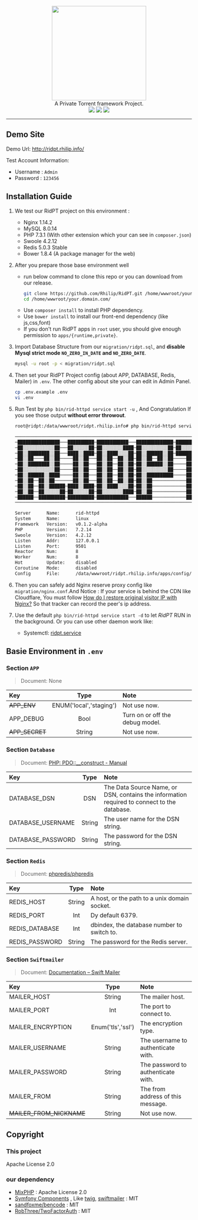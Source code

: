 <p align="center">
<img src="https://github.com/Rhilip/RidPT/raw/master/apps/public/static/pic/logo.png" width='256px'><br/>
A Private Torrent framework Project.<br/>
<a href="https://github.com/Rhilip/RidPT/releases" title="GitHub Releases"><img src="https://img.shields.io/github/release/Rhilip/RidPT.svg"></a>
<img src="https://img.shields.io/badge/used-Swoole-blue.svg">
<a href="https://github.com/Rhilip/RidPT/LICENSE" title="GitHub license"><img src="https://img.shields.io/github/license/Rhilip/RidPT.svg"></a>
</p>

--------------------------------------

## Demo Site

Demo Url: http://ridpt.rhilip.info/

Test Account Information:
 - Username : `Admin`
 - Password : `123456`

## Installation Guide

1. We test our RidPT project on this environment :

    - Nginx 1.14.2
    - MySQL 8.0.14
    - PHP 7.3.1 (With other extension which your can see in `composer.json`)
    - Swoole 4.2.12
    - Redis 5.0.3 Stable
    - Bower 1.8.4 (A package manager for the web)
 
2. After you prepare those base environment well

    - run below command to clone this repo or you can download from our release.
         ```bash
        git clone https://github.com/Rhilip/RidPT.git /home/wwwroot/your.domain.com
        cd /home/wwwroot/your.domain.com/
        ```
    - Use `composer install` to install PHP dependency.
    - Use `bower install` to install our front-end dependency (like js,css,font)
    - If you don't run RidPT apps in `root` user, you should give enough permission to `apps/{runtime,private}`.

3. Import Database Structure from our `migration/ridpt.sql`, and **disable Mysql strict mode `NO_ZERO_IN_DATE` and `NO_ZERO_DATE`**.

    ```bash
    mysql -u root -p < migration/ridpt.sql
    ```
 
4. Then set your RidPT Project config (about APP, DATABASE, Redis, Mailer) in `.env`. The other config about site your can 
edit in Admin Panel.

    ```bash
    cp .env.example .env
    vi .env
    ```

5. Run Test by `php bin/rid-httpd service start -u` , And Congratulation If you see those output **without error throwout**.

    ```bash
    root@ridpt:/data/wwwroot/ridpt.rhilip.info# php bin/rid-httpd service start

    ────────────────────────────────────────────────────────────────────────────
    ─████████████████───██████████─████████████───██████████████─██████████████─
    ─██░░░░░░░░░░░░██───██░░░░░░██─██░░░░░░░░████─██░░░░░░░░░░██─██░░░░░░░░░░██─
    ─██░░████████░░██───████░░████─██░░████░░░░██─██░░██████░░██─██████░░██████─
    ─██░░██────██░░██─────██░░██───██░░██──██░░██─██░░██──██░░██─────██░░██─────
    ─██░░████████░░██─────██░░██───██░░██──██░░██─██░░██████░░██─────██░░██─────
    ─██░░░░░░░░░░░░██─────██░░██───██░░██──██░░██─██░░░░░░░░░░██─────██░░██─────
    ─██░░██████░░████─────██░░██───██░░██──██░░██─██░░██████████─────██░░██─────
    ─██░░██──██░░██───────██░░██───██░░██──██░░██─██░░██─────────────██░░██─────
    ─██░░██──██░░██████─████░░████─██░░████░░░░██─██░░██─────────────██░░██─────
    ─██░░██──██░░░░░░██─██░░░░░░██─██░░░░░░░░████─██░░██─────────────██░░██─────
    ─██████──██████████─██████████─████████████───██████─────────────██████─────
    ────────────────────────────────────────────────────────────────────────────

    Server      Name:      rid-httpd
    System      Name:      linux
    Framework   Version:   v0.1.2-alpha
    PHP         Version:   7.2.14
    Swoole      Version:   4.2.12
    Listen      Addr:      127.0.0.1
    Listen      Port:      9501
    Reactor     Num:       8
    Worker      Num:       8
    Hot         Update:    disabled
    Coroutine   Mode:      disabled
    Config      File:      /data/wwwroot/ridpt.rhilip.info/apps/config/http_permanent.php

    ```

6. Then you can safely add Nginx reserve proxy config like `migration/nginx.conf`.And Notice : 
If your service is behind the CDN like Cloudflare, You must follow [How do I restore original visitor IP with Nginx?](https://support.cloudflare.com/hc/en-us/articles/200170706-How-do-I-restore-original-visitor-IP-with-Nginx)
So that tracker can record the peer's ip address.

7. Use the default `php bin/rid-httpd service start -d` to let *RidPT* RUN in the background. Or you can use other daemon work like:
    - Systemctl: [ridpt.service](migration/ridpt.service)

## Basie Environment in `.env`

### Section `APP`

> Document: None

| Key | Type | Note |
|:--|:--:|:--|
| ~~APP_ENV~~ | ENUM('local','staging') | Not use now. |
| APP_DEBUG | Bool | Turn on or off the debug model. |
| ~~APP_SECRET~~ | String | Not use now. |

### Section `Database`

> Document: [PHP: PDO::__construct - Manual](https://secure.php.net/manual/en/pdo.construct.php)

| Key | Type | Note |
|:--|:--:|:--|
| DATABASE_DSN | DSN | The Data Source Name, or DSN, contains the information required to connect to the database. |
| DATABASE_USERNAME | String | The user name for the DSN string. |
| DATABASE_PASSWORD | String | The password for the DSN string. |

### Section `Redis`

> Document: [phpredis/phpredis](https://github.com/phpredis/phpredis#connection)

| Key | Type | Note |
|:--|:--:|:--|
| REDIS_HOST | String | A host, or the path to a unix domain socket. |
| REDIS_PORT | Int | Dy default 6379. |
| REDIS_DATABASE | Int | dbindex, the database number to switch to. |
| REDIS_PASSWORD | String | The password for the Redis server. |

### Section `Swiftmailer`

> Document: [Documentation – Swift Mailer](https://swiftmailer.symfony.com/docs/introduction.html#basic-usage)

| Key | Type | Note |
|:--|:--:|:--|
| MAILER_HOST | String | The mailer host. |
| MAILER_PORT | Int | The port to connect to. |
| MAILER_ENCRYPTION | Enum('tls','ssl') | The encryption type. |
| MAILER_USERNAME | String | The username to authenticate with. |
| MAILER_PASSWORD | String | The password to authenticate with. |
| MAILER_FROM | String | The from address of this message. |
| ~~MAILER_FROM_NICKNAME~~ | String | Not use now. |

## Copyright

### This project

Apache License 2.0

### our dependency

 - [MixPHP](https://github.com/mix-php/mix-framework) : Apache License 2.0
 - [Symfony Components](https://symfony.com/) , Like [twig](https://twig.symfony.com), [swiftmailer](https://swiftmailer.symfony.com) : MIT
 - [sandfoxme/bencode](https://github.com/sandfoxme/bencode) : MIT
 - [RobThree/TwoFactorAuth](https://github.com/RobThree/TwoFactorAuth) : MIT

